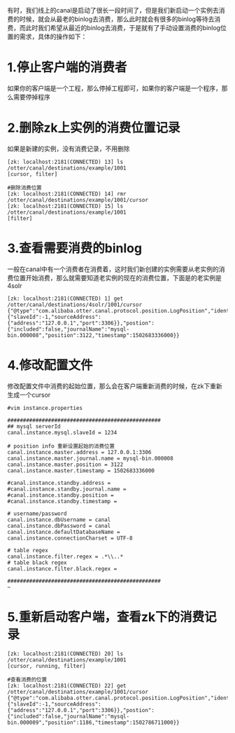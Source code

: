 
有时，我们线上的canal是启动了很长一段时间了，但是我们新启动一个实例去消费的时候，就会从最老的binlog去消费，那么此时就会有很多的binlog等待去消费，而此时我们希望从最近的binlog去消费，于是就有了手动设置消费的binlog位置的需求，具体的操作如下：

# 1.停止客户端的消费者

如果你的客户端是一个工程，那么停掉工程即可，如果你的客户端是一个程序，那么需要停掉程序


# 2.删除zk上实例的消费位置记录

如果是新建的实例，没有消费记录，不用删除

```
[zk: localhost:2181(CONNECTED) 13] ls  /otter/canal/destinations/example/1001        
[cursor, filter]

#删除消费位置
[zk: localhost:2181(CONNECTED) 14] rmr  /otter/canal/destinations/example/1001/cursor
[zk: localhost:2181(CONNECTED) 15] ls  /otter/canal/destinations/example/1001        
[filter]

```

# 3.查看需要消费的binlog

一般在canal中有一个消费者在消费着，这时我们新创建的实例需要从老实例的消费位置开始消费，那么就需要知道老实例的现在的消费位置，下面是的老实例是4solr

```
[zk: localhost:2181(CONNECTED) 1] get  /otter/canal/destinations/4solr/1001/cursor
{"@type":"com.alibaba.otter.canal.protocol.position.LogPosition","identity":{"slaveId":-1,"sourceAddress":{"address":"127.0.0.1","port":3306}},"postion":{"included":false,"journalName":"mysql-bin.000008","position":3122,"timestamp":1502683336000}}

```

# 4.修改配置文件

修改配置文件中消费的起始位置，那么会在客户端重新消费的时候，在zk下重新生成一个cursor

```
#vim instance.properties 

#################################################
## mysql serverId
canal.instance.mysql.slaveId = 1234

# position info 重新设置起始的消费位置
canal.instance.master.address = 127.0.0.1:3306
canal.instance.master.journal.name = mysql-bin.000008 
canal.instance.master.position = 3122
canal.instance.master.timestamp = 1502683336000

#canal.instance.standby.address = 
#canal.instance.standby.journal.name =
#canal.instance.standby.position = 
#canal.instance.standby.timestamp = 

# username/password
canal.instance.dbUsername = canal
canal.instance.dbPassword = canal
canal.instance.defaultDatabaseName =
canal.instance.connectionCharset = UTF-8

# table regex
canal.instance.filter.regex = .*\\..*
# table black regex
canal.instance.filter.black.regex =

#################################################
~                                                      
```


# 5.重新启动客户端，查看zk下的消费记录

```
[zk: localhost:2181(CONNECTED) 20] ls  /otter/canal/destinations/example/1001
[cursor, running, filter]

#查看消费的位置
[zk: localhost:2181(CONNECTED) 22] get /otter/canal/destinations/example/1001/cursor
{"@type":"com.alibaba.otter.canal.protocol.position.LogPosition","identity":{"slaveId":-1,"sourceAddress":{"address":"127.0.0.1","port":3306}},"postion":{"included":false,"journalName":"mysql-bin.000009","position":1186,"timestamp":1502786711000}}

```


